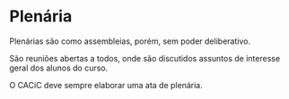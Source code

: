 # Plenária

Plenárias são como assembleias, porém, sem poder deliberativo.

São reuniões abertas a todos, onde são discutidos assuntos de interesse geral dos alunos do curso.

O CACiC deve sempre elaborar uma ata de plenária.
